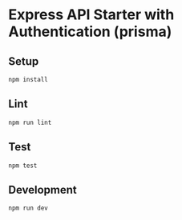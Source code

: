 # Express API Starter with Authentication (prisma)

## Setup

```
npm install
```

## Lint

```
npm run lint
```

## Test

```
npm test
```

## Development

```
npm run dev
```
